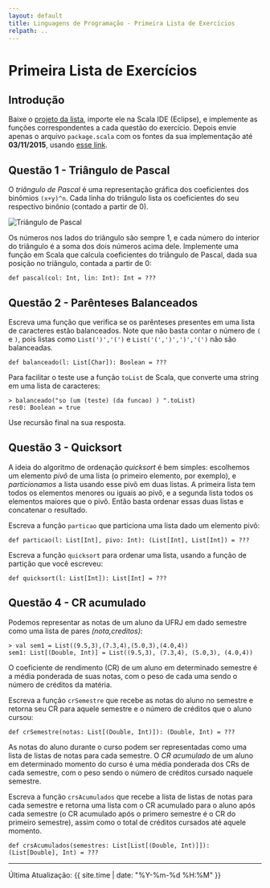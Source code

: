 ```yaml
---
layout: default
title: Linguagens de Programação - Primeira Lista de Exercícios
relpath: ..
---
```


Primeira Lista de Exercícios
============================

Introdução
----------

Baixe o [projeto da lista](lista1.zip), importe ele na Scala IDE (Eclipse), e implemente as funções
correspondentes a cada questão do exercício. Depois envie
apenas o arquivo `package.scala` com os fontes da sua implementação até **03/11/2015**,
usando [esse link](https://www.dropbox.com/request/nHXVKjfu7KIAFIgLmhQk).

Questão 1 - Triângulo de Pascal
-------------------------------

O *triângulo de Pascal* é uma representação gráfica dos coeficientes dos binômios `(x+y)^n`.
Cada linha do triângulo lista os coeficientes do seu respectivo binônio (contado a partir de 0).

![Triângulo de Pascal](http://upload.wikimedia.org/math/6/8/7/68716cad06e288afb1ed5266c711b66b.png)

Os números nos lados do triângulo são sempre 1, e cada número do interior do triângulo é a soma dos dois
números acima dele. Implemente uma função em Scala que calcula coeficientes do triângulo de Pascal, dada
sua posição no triângulo, contada a partir de 0:

    def pascal(col: Int, lin: Int): Int = ???

Questão 2 - Parênteses Balanceados
----------------------------------

Escreva uma função que verifica se os parênteses presentes em uma lista de caracteres estão balanceados. Note que
não basta contar o número de `(` e `)`, pois listas como `List(')','(')` e `List('(',')',')','(')` não são
balanceadas.

    def balanceado(l: List[Char]): Boolean = ???

Para facilitar o teste use a função `toList` de Scala, que converte uma string em uma lista de caracteres:

    > balanceado("so (um (teste) (da funcao) ) ".toList)
    res0: Boolean = true

Use recursão final na sua resposta.

Questão 3 - Quicksort
---------------------

A ideia do algoritmo de ordenação *quicksort* é bem simples: escolhemos um elemento *pivô* de uma lista
(o primeiro elemento, por exemplo), e *particionamos* a lista usando esse pivô em duas listas. A primeira
lista tem todos os elementos menores ou iguais ao pivô, e a segunda lista todos os elementos maiores que
o pivô. Então basta ordenar essas duas listas e concatenar o resultado.

Escreva a função `particao` que particiona uma lista dado um elemento pivô:

    def particao(l: List[Int], pivo: Int): (List[Int], List[Int]) = ???

Escreva a função `quicksort` para ordenar uma lista, usando a função de partição que você escreveu:

    def quicksort(l: List[Int]): List[Int] = ???

Questão 4 - CR acumulado
------------------------

Podemos representar as notas de um aluno da UFRJ em dado semestre como uma lista de pares
*(nota,creditos)*:

    > val sem1 = List((9.5,3),(7.3,4),(5.0,3),(4.0,4))
    sem1: List[(Double, Int)] = List((9.5,3), (7.3,4), (5.0,3), (4.0,4))

O coeficiente de rendimento (CR) de um aluno em determinado semestre é a média ponderada
de suas notas, com o peso de cada uma sendo o número de créditos da matéria.

Escreva a função `crSemestre` que recebe as notas do aluno no semestre e retorna seu
CR para aquele semestre e o número de créditos que o aluno cursou:

    def crSemestre(notas: List[(Double, Int)]): (Double, Int) = ???

As notas do aluno durante o curso podem ser representadas como uma lista de listas de notas
para cada semestre. O *CR acumulado* de um aluno em determinado momento do curso é uma média
ponderada dos CRs de cada semestre, com o peso sendo o número de créditos cursado naquele
semestre.

Escreva a função `crsAcumulados` que recebe a lista de listas de notas para cada semestre e
retorna uma lista com o CR acumulado para o aluno após cada semestre (o CR acumulado
após o primero semestre é o CR do primeiro semestre), assim como o total de créditos cursados
até aquele momento.

    def crsAcumulados(semestres: List[List[(Double, Int)]]): (List[Double], Int) = ???

* * * * *

Última Atualização: {{ site.time | date: "%Y-%m-%d %H:%M" }}


